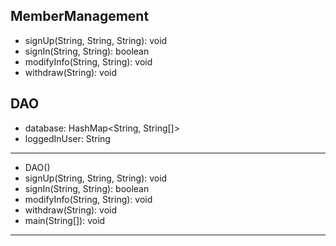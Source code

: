 ## MemberManagement         
 + signUp(String, String, String): void 
 + signIn(String, String): boolean    
 + modifyInfo(String, String): void   
 + withdraw(String): void             

## DAO                 
 - database: HashMap<String, String[]> 
 - loggedInUser: String                 
-------------------------------------
 + DAO()                               
 + signUp(String, String, String): void 
 + signIn(String, String): boolean    
 + modifyInfo(String, String): void   
 + withdraw(String): void             
 + main(String[]): void               
-------------------------------------
